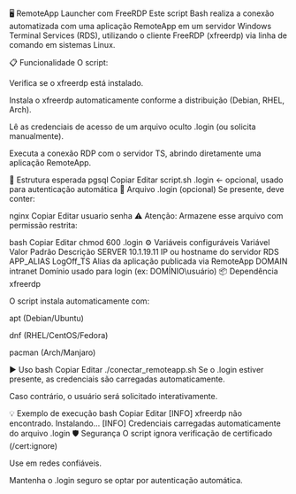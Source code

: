 🖥️ RemoteApp Launcher com FreeRDP
Este script Bash realiza a conexão automatizada com uma aplicação RemoteApp em um servidor Windows Terminal Services (RDS), utilizando o cliente FreeRDP (xfreerdp) via linha de comando em sistemas Linux.

📋 Funcionalidade
O script:

Verifica se o xfreerdp está instalado.

Instala o xfreerdp automaticamente conforme a distribuição (Debian, RHEL, Arch).

Lê as credenciais de acesso de um arquivo oculto .login (ou solicita manualmente).

Executa a conexão RDP com o servidor TS, abrindo diretamente uma aplicação RemoteApp.

📁 Estrutura esperada
pgsql
Copiar
Editar
script.sh
.login       ← opcional, usado para autenticação automática
🔐 Arquivo .login (opcional)
Se presente, deve conter:

nginx
Copiar
Editar
usuario
senha
⚠️ Atenção: Armazene esse arquivo com permissão restrita:

bash
Copiar
Editar
chmod 600 .login
⚙️ Variáveis configuráveis
Variável	Valor Padrão	Descrição
SERVER	10.1.19.11	IP ou hostname do servidor RDS
APP_ALIAS	LogOff_TS	Alias da aplicação publicada via RemoteApp
DOMAIN	intranet	Domínio usado para login (ex: DOMÍNIO\usuário)
📦 Dependência
xfreerdp

O script instala automaticamente com:

apt (Debian/Ubuntu)

dnf (RHEL/CentOS/Fedora)

pacman (Arch/Manjaro)

▶️ Uso
bash
Copiar
Editar
./conectar_remoteapp.sh
Se o .login estiver presente, as credenciais são carregadas automaticamente.

Caso contrário, o usuário será solicitado interativamente.

💡 Exemplo de execução
bash
Copiar
Editar
[INFO] xfreerdp não encontrado. Instalando...
[INFO] Credenciais carregadas automaticamente do arquivo .login
🛡️ Segurança
O script ignora verificação de certificado (/cert:ignore)

Use em redes confiáveis.

Mantenha o .login seguro se optar por autenticação automática.

